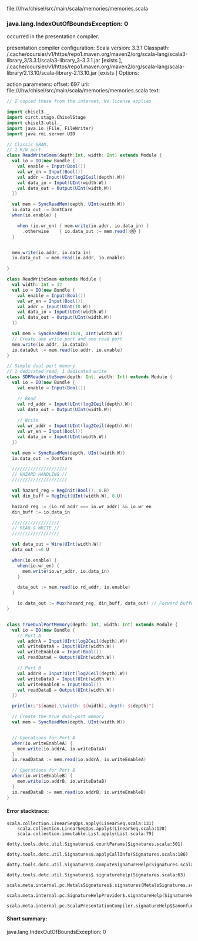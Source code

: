 file://<WORKSPACE>/hw/chisel/src/main/scala/memories/memories.scala
### java.lang.IndexOutOfBoundsException: 0

occurred in the presentation compiler.

presentation compiler configuration:
Scala version: 3.3.1
Classpath:
<HOME>/.cache/coursier/v1/https/repo1.maven.org/maven2/org/scala-lang/scala3-library_3/3.3.1/scala3-library_3-3.3.1.jar [exists ], <HOME>/.cache/coursier/v1/https/repo1.maven.org/maven2/org/scala-lang/scala-library/2.13.10/scala-library-2.13.10.jar [exists ]
Options:



action parameters:
offset: 697
uri: file://<WORKSPACE>/hw/chisel/src/main/scala/memories/memories.scala
text:
```scala
// I copied these from the internet. No license applies

import chisel3._
import circt.stage.ChiselStage
import chisel3.util._
import java.io.{File, FileWriter}
import java.rmi.server.UID

// Classic SRAM.
// 1 R/W port. 
class ReadWriteSmem(depth:Int, width: Int) extends Module {
  val io = IO(new Bundle {
    val enable = Input(Bool())
    val wr_en = Input(Bool())
    val addr = Input(UInt(log2Ceil(depth).W))
    val data_in = Input(UInt(width.W))
    val data_out = Output(UInt(width.W))
  })

  val mem = SyncReadMem(depth, UInt(width.W))
  io.data_out := DontCare
  when(io.enable) {

    when (io.wr_en) { mem.write(io.addr, io.data_in) }
      .otherwise    { io.data_out := mem.read()@@ }
  }


  mem.write(io.addr, io.data_in)
  io.data_out := mem.read(io.addr, io.enable)

}

class ReadWriteSmem extends Module {
  val width: Int = 32
  val io = IO(new Bundle {
    val enable = Input(Bool())
    val wr_en = Input(Bool())
    val addr = Input(UInt(10.W))
    val data_in = Input(UInt(width.W))
    val data_out = Output(UInt(width.W))
  })

  val mem = SyncReadMem(1024, UInt(width.W))
  // Create one write port and one read port
  mem.write(io.addr, io.dataIn)
  io.dataOut := mem.read(io.addr, io.enable)
}

// Simple dual port memory
// 1 dedicated read, 1 dedicated write
class SDPReadWriteSmem(depth: Int, width: Int) extends Module {
  val io = IO(new Bundle {
    val enable = Input(Bool())

    // Read
    val rd_addr = Input(UInt(log2Ceil(depth).W))
    val data_out = Output(UInt(width.W))
    
    // Write
    val wr_addr = Input(UInt(log2Ceil(depth).W))
    val wr_en = Input(Bool())
    val data_in = Input(UInt(width.W))
  })

  val mem = SyncReadMem(depth, UInt(width.W))
  io.data_out := DontCare

  /////////////////////
  // HAZARD HANDLING //
  /////////////////////

  val hazard_reg = RegInit(Bool(), 0.B)
  val din_buff = RegInit(UInt(width.W), 0.U)

  hazard_reg := (io.rd_addr === io.wr_addr) && io.wr_en
  din_buff := io.data_in

  //////////////////
  // READ & WRITE //
  //////////////////

  val data_out = Wire(UInt(width.W))
  data_out :=0.U

  when(io.enable) {
    when(io.wr_en) {
      mem.write(io.wr_addr, io.data_in)
    }

    data_out := mem.read(io.rd_addr, io.enable)
  }

    io.data_out := Mux(hazard_reg, din_buff, data_out) // Forward buffered data if hazard
}


class TrueDualPortMemory(depth: Int, width: Int) extends Module {
  val io = IO(new Bundle {
    // Port A
    val addrA = Input(UInt(log2Ceil(depth).W))
    val writeDataA = Input(UInt(width.W))
    val writeEnableA = Input(Bool())
    val readDataA = Output(UInt(width.W))

    // Port B
    val addrB = Input(UInt(log2Ceil(depth).W))
    val writeDataB = Input(UInt(width.W))
    val writeEnableB = Input(Bool())
    val readDataB = Output(UInt(width.W))
  })

  println(s"${name},\twidth: ${width}, depth: ${depth}")

  // Create the true dual-port memory
  val mem = SyncReadMem(depth, UInt(width.W))


  // Operations for Port A
  when(io.writeEnableA) {
    mem.write(io.addrA, io.writeDataA)
  }
  io.readDataA := mem.read(io.addrA, io.writeEnableA)

  // Operations for Port B
  when(io.writeEnableB) {
    mem.write(io.addrB, io.writeDataB)
  }
  io.readDataB := mem.read(io.addrB, io.writeEnableB)
}

```



#### Error stacktrace:

```
scala.collection.LinearSeqOps.apply(LinearSeq.scala:131)
	scala.collection.LinearSeqOps.apply$(LinearSeq.scala:128)
	scala.collection.immutable.List.apply(List.scala:79)
	dotty.tools.dotc.util.Signatures$.countParams(Signatures.scala:501)
	dotty.tools.dotc.util.Signatures$.applyCallInfo(Signatures.scala:186)
	dotty.tools.dotc.util.Signatures$.computeSignatureHelp(Signatures.scala:94)
	dotty.tools.dotc.util.Signatures$.signatureHelp(Signatures.scala:63)
	scala.meta.internal.pc.MetalsSignatures$.signatures(MetalsSignatures.scala:17)
	scala.meta.internal.pc.SignatureHelpProvider$.signatureHelp(SignatureHelpProvider.scala:51)
	scala.meta.internal.pc.ScalaPresentationCompiler.signatureHelp$$anonfun$1(ScalaPresentationCompiler.scala:398)
```
#### Short summary: 

java.lang.IndexOutOfBoundsException: 0